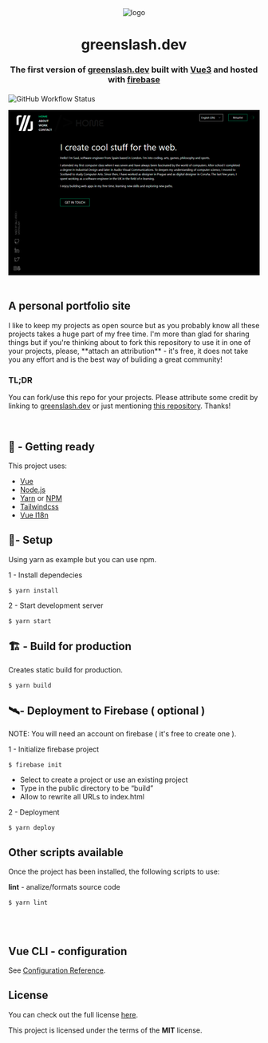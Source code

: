 

<div align="center"><img alt="logo" width="30%" height="20%" src="https://github.com/Greenvahn/greenslash/blob/master/src/assets/Web%201920%20%E2%80%93%2046.png?raw=true"></div>

<h1 align="center">greenslash.dev</h1>

<h3 align="center" style="margin-bottom:20px">
The first version of <a href="greenslash.dev" _target="blank">greenslash.dev</a> built with <a href="https://v3.vuejs.org/" _target="blank">Vue3</a> and hosted with <a href="https://firebase.google.com/" _target="blank"> firebase </a></h3>

![GitHub Workflow Status](https://img.shields.io/github/workflow/status/Greenvahn/greenslash/Deploy%20to%20Firebase%20Hosting%20on%20merge)

<img alt="demo" src="https://github.com/Greenvahn/greenslash/blob/master/demo.png?raw=true">
<br><br>
<h2> A personal portfolio site </h2>
<p>I like to keep my projects as open source but as you probably know all these projects takes a huge part of my free time. I'm more than glad for sharing things but if you're thinking about to fork this repository to use it in one of your projects, please, **attach an attribution** - it's free, it does not take you any effort and is the best way of buliding a great community!</p>

### TL;DR
You can fork/use this repo for your projects. Please attribute some credit by linking to [greenslash.dev](https://greenslash.dev) or just mentioning [this repository](https://github.com/Greenvahn/greenslash). Thanks!

<br>

## 📌 - Getting ready
This project uses:
* [Vue](https://v3.vuejs.org/)
* [Node.js](https://nodejs.org/en/download/)
* [Yarn](https://classic.yarnpkg.com/en/) or [NPM](https://www.npmjs.com/)
* [Tailwindcss](https://tailwindcss.com/)
* [Vue I18n](https://vue-i18n.intlify.dev/)

## 🔧- Setup
Using yarn as example but you can use npm.

1 - Install dependecies
```
$ yarn install
```
2 - Start development server
```
$ yarn start
```

## 🏗️ - Build for production

Creates static build for production.
```
$ yarn build
```

## 🛰️- Deployment to Firebase ( optional )

NOTE: You will need an account on firebase ( it's free to create one ).

1 - Initialize firebase project
```
$ firebase init
```
- Select to create a project or use an existing project
- Type in the public directory to be “build”
- Allow to rewrite all URLs to index.html

2 - Deployment
```
$ yarn deploy
```

## Other scripts available
Once the project has been installed, the following scripts to use:

**lint** - analize/formats source code
```
$ yarn lint
```
<br><br>

## Vue CLI - configuration
See [Configuration Reference](https://cli.vuejs.org/config/).

## License
You can check out the full license [here](https://github.com/Greenvahn/greenslash/blob/master/LICENSE).

This project is licensed under the terms of the **MIT** license.
